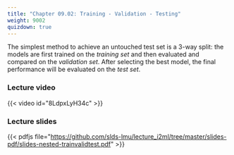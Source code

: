 ```yaml
---
title: "Chapter 09.02: Training - Validation - Testing"
weight: 9002
quizdown: true
---
```

The simplest method to achieve an untouched test set is a 3-way split: the models are first trained on the *training set* and then evaluated and compared on the *validation set*. After selecting the best model, the final performance will be evaluated on the *test set*.

<!--more-->

### Lecture video

{{< video id="8LdpxLyH34c" >}}

### Lecture slides

{{< pdfjs file="https://github.com/slds-lmu/lecture_i2ml/tree/master/slides-pdf/slides-nested-trainvalidtest.pdf" >}}
